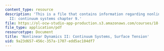 ```yaml
---
content_type: resource
description: 'This is a file that contains information regarding nonlinear dynamics
  II: continuum systems chapter 9.'
file: https://ol-ocw-studio-app-production.s3.amazonaws.com/courses/18-354j-nonlinear-dynamics-ii-continuum-systems-spring-2015/9a23d657456c357a1707edd5ac104df7_MIT18_354JS15_Ch9.pdf
file_type: application/pdf
resourcetype: Document
title: 'Nonlinear Dynamics II: Continuum Systems, Surface Tension'
uid: 9a23d657-456c-357a-1707-edd5ac104df7
---
```

